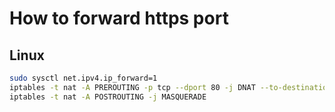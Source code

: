 # How to forward https port

## Linux

```sh
sudo sysctl net.ipv4.ip_forward=1
iptables -t nat -A PREROUTING -p tcp --dport 80 -j DNAT --to-destination 127.0.0.1:5001
iptables -t nat -A POSTROUTING -j MASQUERADE
```
